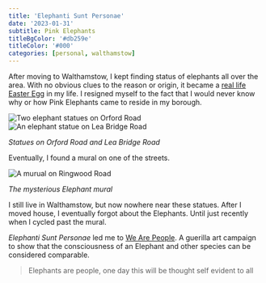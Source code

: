 ```yaml
---
title: 'Elephanti Sunt Personae'
date: '2023-01-31'
subtitle: Pink Elephants
titleBgColor: '#db259e'
titleColor: '#000'
categories: [personal, walthamstow]
---
```


After moving to Walthamstow, I kept finding status of elephants all over the area. With no obvious clues to the reason or origin, it became a [real life Easter Egg](https://www.reddit.com/r/IRLEasterEggs/) in my life. I resigned myself to the fact that I would never know why or how Pink Elephants came to reside in my borough.

![Two elephant statues on Orford Road](/images/blog/elephanti-sunt-personae/orford-road.png)
![An elephant statue on Lea Bridge Road](/images/blog/elephanti-sunt-personae/lea-bridge-road.png)

_Statues on Orford Road and Lea Bridge Road_

Eventually, I found a mural on one of the streets.

![A murual on Ringwood Road](/images/blog/elephanti-sunt-personae/mural.jpg)

_The mysterious Elephant mural_

I still live in Walthamstow, but now nowhere near these statues. After I moved house, I eventually forgot about the Elephants. Until just recently when I cycled past the mural.

_Elephanti Sunt Personae_ led me to [We Are People](https://wearepeople.org.uk/). A guerilla art campaign to show that the consciousness of an Elephant and other species can be considered comparable.

> Elephants are people, one day this will be thought self evident to all
